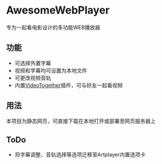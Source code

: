 # AwesomeWebPlayer
专为一起看电影设计的多功能WEB播放器
## 功能
- 可选择外置字幕
- 视频和字幕均可设置为本地文件
- 可更改视频音轨
- 内置[VideoTogether](https://2gether.video/zh-cn/)插件，可与好友一起看视频
## 用法
本项目为静态网页，可直接下载在本地打开或部署至网页服务器上
## ToDo
- 将字幕调整、音轨选择等选项迁移至Artplayer内置选项卡
